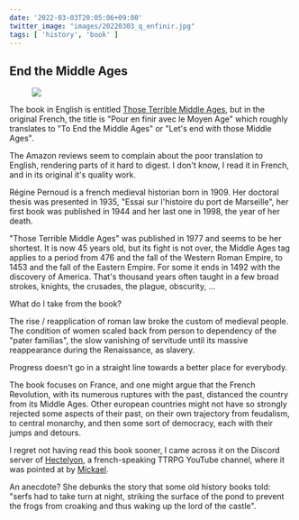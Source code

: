 ```yaml
---
date: '2022-03-03T20:05:06+09:00'
twitter_image: "images/20220303_q_enfinir.jpg"
tags: [ 'history', 'book' ]
---
```


## End the Middle Ages

<figure class="right">
<a href="https://www.amazon.com/Those-Terrible-Middle-Ages-Debunking/dp/0898707811/ref=sr_1_3"><img src="images/20220303_enfinir.jpg" loading="lazy" /></a>
<figcaption>
</figcaption>
</figure>

The book in English is entitled [Those Terrible Middle Ages](https://www.amazon.com/Those-Terrible-Middle-Ages-Debunking/dp/0898707811/ref=sr_1_3), but in the original French, the title is "Pour en finir avec le Moyen Age" which roughly translates to "To End the Middle Ages" or "Let's end with those Middle Ages".

The Amazon reviews seem to complain about the poor translation to English, rendering parts of it hard to digest. I don't know, I read it in French, and in its original it's quality work.

Régine Pernoud is a french medieval historian born in 1909. Her doctoral thesis was presented in 1935, "Essai sur l'histoire du port de Marseille", her first book was published in 1944 and her last one in 1998, the year of her death.

"Those Terrible Middle Ages" was published in 1977 and seems to be her shortest. It is now 45 years old, but its fight is not over, the Middle Ages tag applies to a period from 476 and the fall of the Western Roman Empire, to 1453 and the fall of the Eastern Empire. For some it ends in 1492 with the discovery of America. That's thousand years often taught in a few broad strokes, knights, the crusades, the plague, obscurity, ...

What do I take from the book?

The rise / reapplication of roman law broke the custom of medieval people. The condition of women scaled back from person to dependency of the "pater familias", the slow vanishing of servitude until its massive reappearance during the Renaissance, as slavery.

Progress doesn't go in a straight line towards a better place for everybody.

The book focuses on France, and one might argue that the French Revolution, with its numerous ruptures with the past, distanced the country from its Middle Ages. Other european countries might not have so strongly rejected some aspects of their past, on their own trajectory from feudalism, to central monarchy, and then some sort of democracy, each with their jumps and detours.

I regret not having read this book sooner, I came across it on the Discord server of [Hectelyon](https://www.youtube.com/channel/UCG0dvOdVXw_sHmb3w3RtJ2w), a french-speaking TTRPG YouTube channel, where it was pointed at by [Mickael](https://www.drivethrurpg.com/browse/pub/17619/Mickael-Ryers).

An anecdote? She debunks the story that some old history books told: "serfs had to take turn at night, striking the surface of the pond to prevent the frogs from croaking and thus waking up the lord of the castle".

